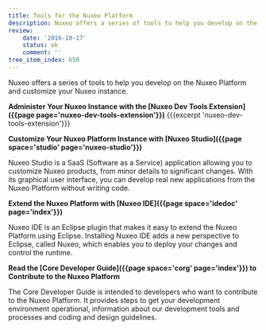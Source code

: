 ```yaml
---
title: Tools for the Nuxeo Platform
description: Nuxeo offers a series of tools to help you develop on the Nuxeo Platform and customize your Nuxeo instance.
review:
    date: '2016-10-17'
    status: ok
    comment: ''
tree_item_index: 650
---
```


Nuxeo offers a series of tools to help you develop on the Nuxeo Platform and customize your Nuxeo instance.

**Administer Your Nuxeo Instance with the [Nuxeo Dev Tools Extension]({{page page='nuxeo-dev-tools-extension'}})**
{{{excerpt 'nuxeo-dev-tools-extension'}}}

**Customize Your Nuxeo Platform Instance with [Nuxeo Studio]({{page space='studio' page='nuxeo-studio'}})**

Nuxeo Studio is a SaaS (Software as a Service) application allowing you to customize Nuxeo products, from minor details to significant changes. With its graphical user interface, you can develop real new applications from the Nuxeo Platform without writing code.

**Extend the Nuxeo Platform with [Nuxeo IDE]({{page space='idedoc' page='index'}})**

Nuxeo IDE is an Eclipse plugin that makes it easy to extend the Nuxeo Platform using Eclipse. Installing Nuxeo IDE adds a new perspective to Eclipse, called Nuxeo, which enables you to deploy your changes and control the runtime.

**Read the [Core Developer Guide]({{page space='corg' page='index'}}) to Contribute to the Nuxeo Platform**

The Core Developer Guide is intended to developers who want to contribute to the Nuxeo Platform. It provides steps to get your development environment operational, information about our development tools and processes and coding and design guidelines.
